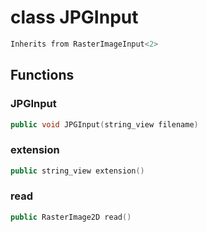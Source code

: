 # class JPGInput

```cpp
Inherits from RasterImageInput<2>
```

## Functions

### JPGInput

```cpp
public void JPGInput(string_view filename)
```

### extension

```cpp
public string_view extension()
```

### read

```cpp
public RasterImage2D read()
```
